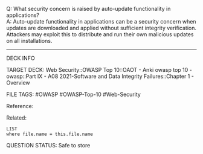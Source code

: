 Q: What security concern is raised by auto-update functionality in applications?  
A: Auto-update functionality in applications can be a security concern when updates are downloaded and applied without sufficient integrity verification. Attackers may exploit this to distribute and run their own malicious updates on all installations.
<!--ID: 1697070649116-->

---

DECK INFO

TARGET DECK: Web Security::OWASP Top 10::OAOT - Anki owasp top 10 - owasp::Part IX - A08 2021-Software and Data Integrity Failures::Chapter 1 - Overview

FILE TAGS: #OWASP #OWASP-Top-10 #Web-Security

Reference:

Related:

```dataview
LIST
where file.name = this.file.name
```

QUESTION STATUS: Safe to store